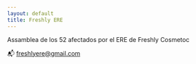 ```yaml
---
layout: default
title: Freshly ERE
---
```


Assamblea de los 52 afectados por el ERE de Freshly Cosmetoc

📬 freshlyere@gmail.com
